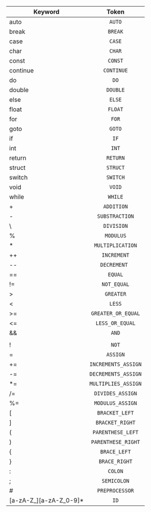 | Keyword | Token |
| ------------- |:-------------:|
|    auto   | `AUTO`      |
| break     | `BREAK`     |
| case      | `CASE`      |
| char      | `CHAR`      |
| const     | `CONST`     |
| continue  | `CONTINUE`  |
| do        | `DO`        |
| double    | `DOUBLE`    |
| else      | `ELSE`      |
| float     | `FLOAT`     |
| for       | `FOR`       |
| goto      | `GOTO`      |
| if        | `IF`        |
| int       | `INT`       |
| return    | `RETURN`    |
| struct    | `STRUCT`    |
| switch    | `SWITCH`    |
| void      | `VOID`      |
| while     | `WHILE`     |
| +         | `ADDITION`       |  
| -         | `SUBSTRACTION`   |
| \         | `DIVISION`       |
| %         | `MODULUS`        | 
| *         | `MULTIPLICATION` |
| ++ |`INCREMENT`|
| -- |`DECREMENT `|
| ==| `EQUAL`|
| != |`NOT_EQUAL`|
| > |`GREATER`|
| < |`LESS`|
| >=| `GREATER_OR_EQUAL`|
| <=| `LESS_OR_EQUAL`|
| && | `AND`|
| || | `OR`|
| ! | `NOT`|
| = | `ASSIGN` |
| += | `INCREMENTS_ASSIGN` |
| -= | `DECREMENTS_ASSIGN` |
| *=  | `MULTIPLIES_ASSIGN` |
| /= | `DIVIDES_ASSIGN` |
| %= | `MODULUS_ASSIGN` |
| [ | `BRACKET_LEFT` |
| ] | `BRACKET_RIGHT` |
| ( | `PARENTHESE_LEFT` |
| ) | `PARENTHESE_RIGHT` |
| { | `BRACE_LEFT` |
| } | `BRACE_RIGHT` |
| : | `COLON` |
| ; | `SEMICOLON` |
| # | `PREPROCESSOR` |
| [a-zA-Z_][a-zA-Z_0-9]* | `ID` |